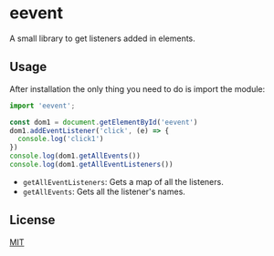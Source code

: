 # eevent

A small library to get listeners added in elements.

## Usage
After installation the only thing you need to do is import the module:

```js
import 'eevent';

const dom1 = document.getElementById('eevent')
dom1.addEventListener('click', (e) => {
  console.log('click1')
})
console.log(dom1.getAllEvents())
console.log(dom1.getAllEventListeners())
```

- `getAllEventListeners`: Gets a map of all the listeners.
- `getAllEvents`: Gets all the listener's names.


## License

[MIT](LICENSE)